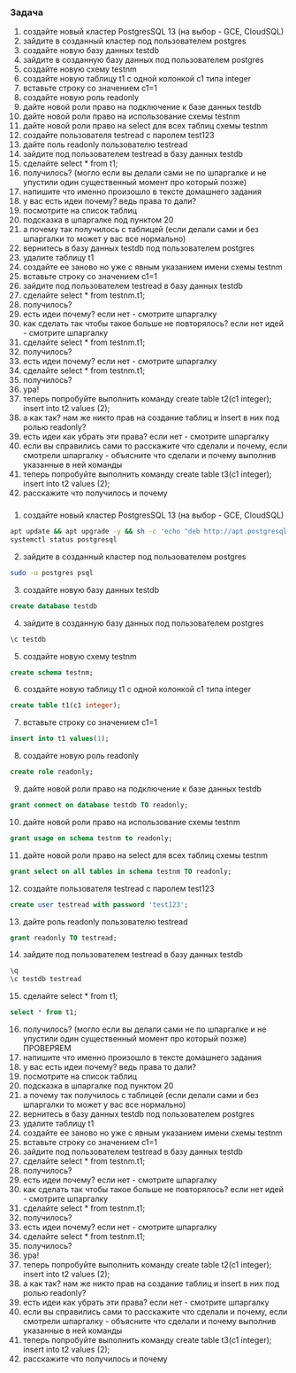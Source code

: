 ### Задача
1. создайте новый кластер PostgresSQL 13 (на выбор - GCE, CloudSQL)
2. зайдите в созданный кластер под пользователем postgres
3. создайте новую базу данных testdb
4. зайдите в созданную базу данных под пользователем postgres
5. создайте новую схему testnm
6. создайте новую таблицу t1 с одной колонкой c1 типа integer
7. вставьте строку со значением c1=1
8. создайте новую роль readonly
9. дайте новой роли право на подключение к базе данных testdb
10. дайте новой роли право на использование схемы testnm
11. дайте новой роли право на select для всех таблиц схемы testnm
12. создайте пользователя testread с паролем test123
13. дайте поль readonly пользователю testread
14. зайдите под пользователем testread в базу данных testdb
15. сделайте select * from t1;
16. получилось? (могло если вы делали сами не по шпаргалке и не упустили один существенный момент про который позже)
17. напишите что именно произошло в тексте домашнего задания
18. у вас есть идеи почему? ведь права то дали?
19. посмотрите на список таблиц
20. подсказка в шпаргалке под пунктом 20
21. а почему так получилось с таблицей (если делали сами и без шпаргалки то может у вас все нормально)
22. вернитесь в базу данных testdb под пользователем postgres
23. удалите таблицу t1
24. создайте ее заново но уже с явным указанием имени схемы testnm
25. вставьте строку со значением c1=1
26. зайдите под пользователем testread в базу данных testdb
27. сделайте select * from testnm.t1;
28. получилось?
29. есть идеи почему? если нет - смотрите шпаргалку
30. как сделать так чтобы такое больше не повторялось? если нет идей - смотрите шпаргалку
31. сделайте select * from testnm.t1;
32. получилось?
33. есть идеи почему? если нет - смотрите шпаргалку
31. сделайте select * from testnm.t1;
32. получилось?
33. ура!
34. теперь попробуйте выполнить команду create table t2(c1 integer); insert into t2 values (2);
35. а как так? нам же никто прав на создание таблиц и insert в них под ролью readonly?
36. есть идеи как убрать эти права? если нет - смотрите шпаргалку
37. если вы справились сами то расскажите что сделали и почему, если смотрели шпаргалку - объясните что сделали и почему выполнив указанные в ней команды
38. теперь попробуйте выполнить команду create table t3(c1 integer); insert into t2 values (2);
39. расскажите что получилось и почему

### 
1. создайте новый кластер PostgresSQL 13 (на выбор - GCE, CloudSQL)
```bash
apt update && apt upgrade -y && sh -c 'echo "deb http://apt.postgresql.org/pub/repos/apt $(lsb_release -cs)-pgdg main" > /etc/apt/sources.list.d/pgdg.list' && wget --quiet -O - https://www.postgresql.org/media/keys/ACCC4CF8.asc | apt-key add - && apt-get update && apt-get -y install postgresql && apt install unzip
systemctl status postgresql
```
2. зайдите в созданный кластер под пользователем postgres
```bash
sudo -u postgres psql
```
3. создайте новую базу данных testdb
```sql
create database testdb
```
4. зайдите в созданную базу данных под пользователем postgres
```sql
\c testdb
```
5. создайте новую схему testnm
```sql
create schema testnm;
```
6. создайте новую таблицу t1 с одной колонкой c1 типа integer
```sql
create table t1(c1 integer);
```
7. вставьте строку со значением c1=1
```sql
insert into t1 values(1);
```
8. создайте новую роль readonly
```sql
create role readonly;
```
9. дайте новой роли право на подключение к базе данных testdb
```sql
grant connect on database testdb TO readonly;
```
10. дайте новой роли право на использование схемы testnm
```sql
grant usage on schema testnm to readonly;
```
11. дайте новой роли право на select для всех таблиц схемы testnm
```sql
grant select on all tables in schema testnm TO readonly;
```
12. создайте пользователя testread с паролем test123
```sql
create user testread with password 'test123';
```
13. дайте роль readonly пользователю testread
```sql
grant readonly TO testread;
```
14. зайдите под пользователем testread в базу данных testdb
```sql
\q
\c testdb testread
```
15. сделайте select * from t1;
```sql
select * from t1;
```
16. получилось? (могло если вы делали сами не по шпаргалке и не упустили один существенный момент про который позже)
ПРОВЕРЯЕМ
17. напишите что именно произошло в тексте домашнего задания
18. у вас есть идеи почему? ведь права то дали?
19. посмотрите на список таблиц
20. подсказка в шпаргалке под пунктом 20
21. а почему так получилось с таблицей (если делали сами и без шпаргалки то может у вас все нормально)
22. вернитесь в базу данных testdb под пользователем postgres
23. удалите таблицу t1
24. создайте ее заново но уже с явным указанием имени схемы testnm
25. вставьте строку со значением c1=1
26. зайдите под пользователем testread в базу данных testdb
27. сделайте select * from testnm.t1;
28. получилось?
29. есть идеи почему? если нет - смотрите шпаргалку
30. как сделать так чтобы такое больше не повторялось? если нет идей - смотрите шпаргалку
31. сделайте select * from testnm.t1;
32. получилось?
33. есть идеи почему? если нет - смотрите шпаргалку
31. сделайте select * from testnm.t1;
32. получилось?
33. ура!
34. теперь попробуйте выполнить команду create table t2(c1 integer); insert into t2 values (2);
35. а как так? нам же никто прав на создание таблиц и insert в них под ролью readonly?
36. есть идеи как убрать эти права? если нет - смотрите шпаргалку
37. если вы справились сами то расскажите что сделали и почему, если смотрели шпаргалку - объясните что сделали и почему выполнив указанные в ней команды
38. теперь попробуйте выполнить команду create table t3(c1 integer); insert into t2 values (2);
39. расскажите что получилось и почему
